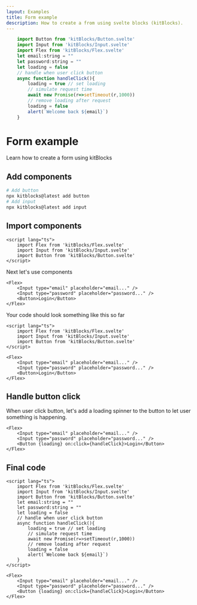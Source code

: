 ```yaml
---
layout: Examples
title: Form example
description: How to create a from using svelte blocks (kitBlocks).
---
```

```js [CODE]
    import Button from 'kitBlocks/Button.svelte'
    import Input from 'kitBlocks/Input.svelte'
    import Flex from 'kitBlocks/Flex.svelte'
    let email:string = ""
    let password:string = ""
    let loading = false
    // handle when user click button
    async function handleClick(){
        loading = true // set loading
        // simulate request time
        await new Promise(r=>setTimeout(r,1000))
        // remove loading after request
        loading = false
        alert(`Welcome back ${email}`)
    }
```
# Form example
Learn how to create a form using kitBlocks

## Add components
```bash
# Add button
npx kitblocks@latest add button
# Add input
npx kitblocks@latest add input
```
## Import components
```svelte
<script lang="ts">
    import Flex from 'kitBlocks/Flex.svelte'
    import Input from 'kitBlocks/Input.svelte'
    import Button from 'kitBlocks/Button.svelte'
</script>
```

Next let's use components
```svelte [ALL]
<Flex>
    <Input type="email" placeholder="email..." />
    <Input type="password" placeholder="password..." />
    <Button>Login</Button>
</Flex>
```

Your code should look something like this so far
```svelte
<script lang="ts">
    import Flex from 'kitBlocks/Flex.svelte'
    import Input from 'kitBlocks/Input.svelte'
    import Button from 'kitBlocks/Button.svelte'
</script>

<Flex>
    <Input type="email" placeholder="email..." />
    <Input type="password" placeholder="password..." />
    <Button>Login</Button>
</Flex>
```

## Handle button click
When user click button, let's add a loading spinner to the button to let user something is happening.
```svelte [ALL]
<Flex>
    <Input type="email" placeholder="email..." />
    <Input type="password" placeholder="password..." />
    <Button {loading} on:click={handleClick}>Login</Button>
</Flex>
```

## Final code
```svelte
<script lang="ts">
    import Flex from 'kitBlocks/Flex.svelte'
    import Input from 'kitBlocks/Input.svelte'
    import Button from 'kitBlocks/Button.svelte'
    let email:string = ""
    let password:string = ""
    let loading = false
    // handle when user click button
    async function handleClick(){
        loading = true // set loading
        // simulate request time
        await new Promise(r=>setTimeout(r,1000))
        // remove loading after request
        loading = false
        alert(`Welcome back ${email}`)
    }
</script>

<Flex>
    <Input type="email" placeholder="email..." />
    <Input type="password" placeholder="password..." />
    <Button {loading} on:click={handleClick}>Login</Button>
</Flex>
```